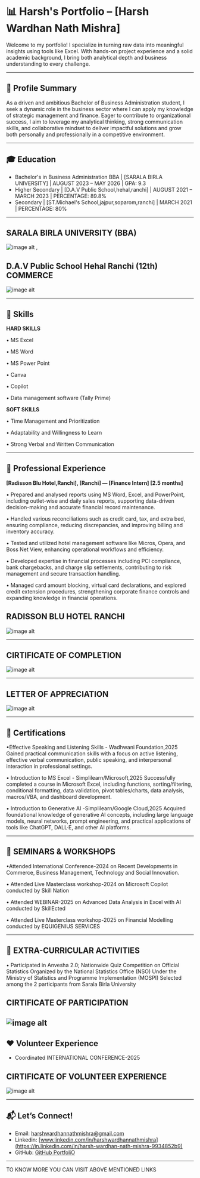 # 📊 Harsh's Portfolio – [Harsh Wardhan Nath Mishra]

Welcome to my portfolio! I specialize in turning raw data into meaningful insights using tools like Excel. With hands-on project experience and a solid academic background, I bring both analytical depth and business understanding to every challenge.

---

## 👤 Profile Summary

As a driven and ambitious Bachelor of Business Administration student, I seek a dynamic role in the business sector where I can apply my knowledge of strategic management and finance. 
Eager to contribute to organizational success, I aim to leverage my analytical thinking, strong communication skills, and collaborative mindset to deliver impactful solutions and grow both personally and professionally in a competitive environment.

---

## 🎓 Education

- Bachelor's in Business Administration BBA | [SARALA BIRLA UNIVERSITY] | AUGUST 2023 – MAY 2026 | GPA: 9.3
- Higher Secondary | [D.A.V Public School,hehal,ranchi] | AUGUST 2021 – MARCH 2023 | PERCENTAGE: 89.8%
- Secondary        | [ST.Michael's School,jajpur,soparom,ranchi] | MARCH 2021 | PERCENTAGE: 80% 

---

## SARALA BIRLA UNIVERSITY (BBA)

![image alt](https://github.com/harshwardhannathmishra-boop/harshwardhan.github.io/blob/main/IMAGES/images%20(1).jpeg?raw=true) ,       

## D.A.V Public School Hehal Ranchi (12th) COMMERCE 

![image alt](https://github.com/harshwardhannathmishra-boop/harshwardhan.github.io/blob/main/IMAGES/unnamed%20(1).webp?raw=true)



 ---

## 🧠 Skills

**HARD SKILLS**

•
MS Excel

•
MS Word 

•
MS Power Point

•
Canva

•
Copilot

•
Data management software (Tally Prime)

**SOFT SKILLS**

•
Time Management and Prioritization

•
Adaptability and Willingness to Learn

•
Strong Verbal and Written Communication

---

## 💼 Professional Experience

**[Radisson Blu Hotel,Ranchi], [Ranchi] — [Finance Intern] [2.5 months]**  

•
Prepared and analysed reports using MS Word, Excel, and PowerPoint, including outlet-wise and daily sales reports, supporting data-driven decision-making and accurate financial record maintenance.

•
Handled various reconciliations such as credit card, tax, and extra bed, ensuring compliance, reducing discrepancies, and improving billing and inventory accuracy.

•
Tested and utilized hotel management software like Micros, Opera, and Boss Net View, enhancing operational workflows and efficiency.

•
Developed expertise in financial processes including PCI compliance, bank chargebacks, and charge slip settlements, contributing to risk management and secure transaction handling.

•
Managed card amount blocking, virtual card declarations, and explored credit extension procedures, strengthening corporate finance controls and expanding knowledge in financial operations.

## RADISSON BLU HOTEL RANCHI

![image alt]() 

---

## CIRTIFICATE OF COMPLETION

![image alt](https://github.com/harshwardhannathmishra-boop/harshwardhan.github.io/blob/main/IMAGES/COMPLETION.jpg?raw=true) 

---

## LETTER OF APPRECIATION

![image alt]() 

---


## 📜 Certifications 

•Effective Speaking and Listening Skills - Wadhwani Foundation,2025
Gained practical communication skills with a focus on active listening, effective verbal communication, public speaking, and interpersonal interaction in professional settings.

• Introduction to MS Excel - Simplilearn/Microsoft,2025
Successfully completed a course in Microsoft Excel, including functions, sorting/filtering, conditional formatting,
data validation, pivot tables/charts, data analysis, macros/VBA, and dashboard development.

• Introduction to Generative AI -Simplilearn/Google Cloud,2025
Acquired foundational knowledge of generative AI concepts, including large language models, neural networks,
prompt engineering, and practical applications of tools like ChatGPT, DALL·E, and other AI platforms.

---

## 📜 SEMINARS & WORKSHOPS

•Attended International Conference-2024 on Recent Developments in Commerce, Business Management, Technology and
Social Innovation.

• Attended Live Masterclass workshop-2024 on Microsoft Copilot conducted by Skill Nation

• Attended WEBINAR-2025 on Advanced Data Analysis in Excel with AI conducted by SkillEcted

• Attended Live Masterclass workshop-2025 on Financial Modelling conducted by EQUIGENIUS SERVICES

---

## 📜 EXTRA-CURRICULAR ACTIVITIES

•	Participated in Anvesha 2.0; Nationwide Quiz Competition on Official Statistics 
Organized by the National Statistics Office (NSO) Under the Ministry of Statistics and Programme Implementation (MOSPI)
Selected among the 2 participants from Sarala Birla University 

## CIRTIFICATE OF PARTICIPATION

![image alt]() 
---

## ❤️ Volunteer Experience

- Coordinated INTERNATIONAL CONFERENCE-2025 

## CIRTIFICATE OF VOLUNTEER EXPERIENCE

![image alt]() 

---

## 📬 Let’s Connect!

- Email: [harshwardhannathmishra@gmail.com](harshwardhannathmishra@gmail.com)
- Linkedin: [www.linkedin.com/in/harshwardhannathmishra](https://in.linkedin.com/in/harsh-wardhan-nath-mishra-9934852b9)
- GitHub: [GitHub PortfoliO](https://harshwardhannathmishra-boop.github.io/harshwardhan.github.io/)

---

TO KNOW MORE YOU CAN VISIT ABOVE MENTIONED LINKS


